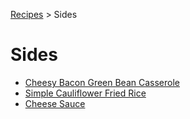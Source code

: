 [Recipes](..) > Sides

# Sides
* [Cheesy Bacon Green Bean Casserole](cheesy-bacon-green-bean-casserole.md)
* [Simple Cauliflower Fried Rice](simple-cauliflower-fried-rice.md)
* [Cheese Sauce](cheese-sauce.md)
